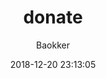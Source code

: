---
layout: donate
title: donate
author: Baokker
date: 2018-12-20 23:13:05
keywords: 谢谢饲主了喵~
description: 
comments: false
photos: https://cdn.jsdelivr.net/gh/Baokker/cdn_for_blog/img/banner/donate.jpg
---